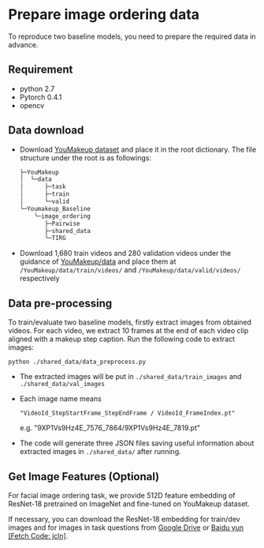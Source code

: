 # Prepare image ordering data

To reproduce two baseline models,  you need to prepare the required data in advance.



## Requirement

- python 2.7
- Pytorch 0.4.1
- opencv



## Data download

- Download [YouMakeup dataset](https://github.com/AIM3-RUC/YouMakeup.git) and place it in the root dictionary. The file structure under the root is as followings:

  ```csharp
  ├─YouMakeup
  │  └─data
  │      ├─task
  │      ├─train
  │      └─valid
  └─Youmakeup_Baseline
      └─image_ordering
         ├─Pairwise
         ├─shared_data
         └─TIRG
  ```
  
  
  
- Download  1,680 train videos and 280 validation videos under the guidance of   [YouMakeup/data](https://github.com/AIM3-RUC/YouMakeup/tree/master/data) and place them at   ```/YouMakeup/data/train/videos/``` and  ```/YouMakeup/data/valid/videos/```  respectively

  

## Data pre-processing 

To train/evaluate two baseline models, firstly extract images from obtained videos. For each video, we extract 10 frames at the end of each video clip aligned with a  makeup step caption. Run the following code to extract images:

```
python ./shared_data/data_preprocess.py
```

- The extracted images will be put in ```./shared_data/train_images``` and ``` ./shared_data/val_images``` 

- Each image name means

    ```"VideoId_StepStartFrame_StepEndFrame / VideoId_FrameIndex.pt"```
  
   e.g. "9XP1Vs9Hz4E_7576_7864/9XP1Vs9Hz4E_7819.pt"

- The code will generate three JSON files saving useful information about extracted images in  ```./shared_data/```  after running.

## Get Image Features (Optional)

For facial image ordering task, we provide 512D  feature embedding of ResNet-18 pretrained on ImageNet and fine-tuned on YouMakeup dataset. 

If necessary, you can download the ResNet-18 embedding for train/dev images and for images in task questions from [Google Drive](https://drive.google.com/file/d/1tDslbmaZkjnkjyUAhudJdX6mnS_4wiTV/view?usp=sharing) or [Baidu yun [Fetch Code: jcln]](https://pan.baidu.com/s/1RDlFj29Vga5Fyq0_hLSblg). 

